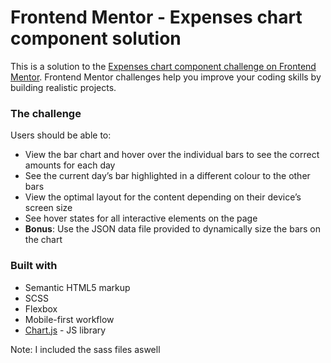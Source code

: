 # Frontend Mentor - Expenses chart component solution

This is a solution to the [Expenses chart component challenge on Frontend Mentor](https://www.frontendmentor.io/challenges/expenses-chart-component-e7yJBUdjwt). Frontend Mentor challenges help you improve your coding skills by building realistic projects.

### The challenge

Users should be able to:

- View the bar chart and hover over the individual bars to see the correct amounts for each day
- See the current day’s bar highlighted in a different colour to the other bars
- View the optimal layout for the content depending on their device’s screen size
- See hover states for all interactive elements on the page
- **Bonus**: Use the JSON data file provided to dynamically size the bars on the chart

### Built with

- Semantic HTML5 markup
- SCSS
- Flexbox
- Mobile-first workflow
- [Chart.js](https://www.chartjs.org/) - JS library

Note: I included the sass files aswell
